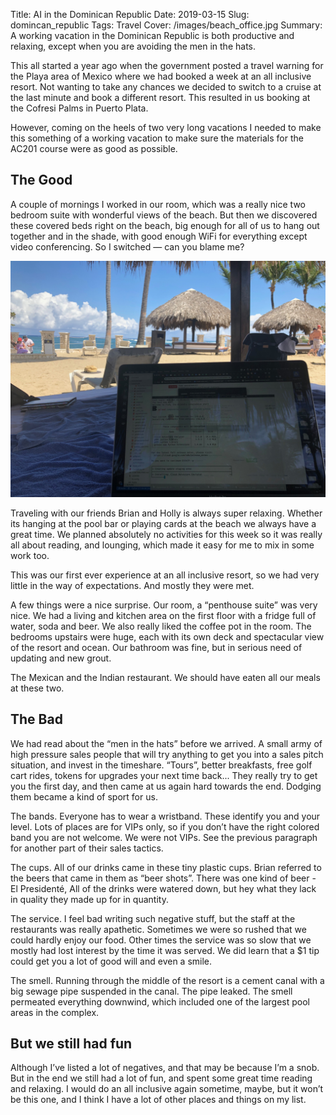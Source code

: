 Title: AI in the Dominican Republic
Date: 2019-03-15
Slug: domincan_republic
Tags: Travel
Cover: /images/beach_office.jpg
Summary: A working vacation in the Dominican Republic is both productive and relaxing, except when you are avoiding the men in the hats.

This all started a year ago when the government posted a travel warning for the Playa area of Mexico where we had booked a week at an all inclusive resort.  Not wanting to take any chances we decided to switch to a cruise at the last minute and book a different resort.  This resulted in us booking at the Cofresi Palms in Puerto Plata.

However, coming on the heels of two very long vacations I needed to make this something of a working vacation to make sure the materials for the AC201 course were as good as possible.

## The Good

A couple of mornings I worked in our room, which was a really nice two bedroom suite with wonderful views of the beach.  But then we discovered these covered beds right on the beach, big enough for all of us to hang out together and in the shade, with good enough WiFi for everything except video conferencing.  So I switched — can you blame me?

![My office](/images/beach_office.jpg)

Traveling with our friends Brian and Holly is always super relaxing.  Whether its hanging at the pool bar or playing cards at the beach we always have a great time.  We planned absolutely no activities for this week so it was really all about reading, and lounging, which made it easy for me to mix in some work too.

This was our first ever experience at an all inclusive resort, so we had very little in the way of expectations.  And mostly they were met.

A few things were a nice surprise.  Our room, a “penthouse suite” was very nice.  We had a living and kitchen area on the first floor with a fridge full of water, soda and beer.  We also really liked the coffee pot in the room.  The bedrooms upstairs were huge, each with its own deck and spectacular view of the resort and ocean.  Our bathroom was fine, but in serious need of updating and new grout.

The Mexican and the Indian restaurant.  We should have eaten all our meals at these two.

## The Bad

We had read about the “men in the hats” before we arrived.  A small army of high pressure sales people that will try anything to get you into a sales pitch situation, and invest in the timeshare.  “Tours”, better breakfasts, free golf cart rides, tokens for upgrades your next time back... They really try to get you the first day, and then came at us again hard towards the end.  Dodging them became a kind of sport for us.

The bands.  Everyone has to wear a wristband.  These identify you and your level.  Lots of places are for VIPs only, so if you don’t have the right colored band you are not welcome.  We were not VIPs.  See the previous paragraph for another part of their sales tactics.

The cups.  All of our drinks came in these tiny plastic cups.  Brian referred to the beers that came in them as “beer shots”. There was one kind of beer - El Presidenté, All of the drinks were watered down, but hey what they lack in quality they made up for in quantity.

The service.  I feel bad writing such negative stuff, but the staff at the restaurants was really apathetic.  Sometimes we were so rushed that we could hardly enjoy our food.  Other times the service was so slow that we mostly had lost interest by the time it was served.  We did learn that a $1 tip could get you a lot of good will and even a smile.

The smell.  Running through the middle of the resort is a cement canal with a big sewage pipe suspended in the canal.  The pipe leaked.  The smell permeated everything downwind, which included one of the largest pool areas in the complex.

## But we still had fun
Although I’ve listed a lot of negatives, and that may be because I’m a snob.  But in the end we still had a lot of fun, and spent some great time reading and relaxing.  I would do an all inclusive again sometime, maybe, but it won’t be this one, and I think I have a lot of other places and things on my list.

